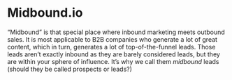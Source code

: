 # Midbound.io

“Midbound” is that special place where inbound marketing meets outbound sales. It is most applicable to B2B companies who generate a lot of great content, which in turn, generates a lot of top-of-the-funnel leads. Those leads aren’t exactly inbound as they are barely considered leads, but they are within your sphere of influence. It’s why we call them *midbound* leads (should they be called prospects or leads?)
